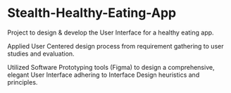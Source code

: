 # Stealth-Healthy-Eating-App

Project to design & develop the User Interface for a healthy eating app. 

Applied User Centered design process from requirement gathering to user studies and evaluation.

Utilized Software Prototyping tools (Figma) to design a comprehensive, elegant User Interface adhering to Interface Design heuristics and principles. 
